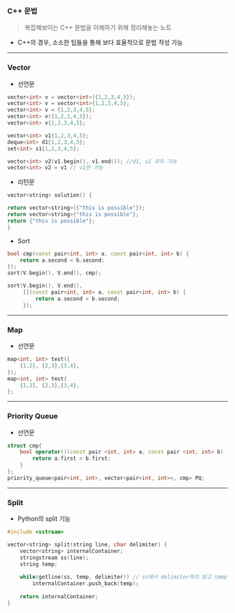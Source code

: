 ### C++ 문법
> 복잡해보이는 C++ 문법을 이해하기 위해 정리해놓는 노트

* C++의 경우, 소소한 팁들을 통해 보다 효율적으로 문법 작성 가능

<hr>

### Vector 

* 선언문
```C++
vector<int> v = vector<int>({1,2,3,4,5});
vector<int> v = vector<int>{1,2,3,4,5};
vector<int> v = {1,2,3,4,5};
vector<int> v({1,2,3,4,5});
vector<int> v{1,2,3,4,5};
```
```C++
vector<int> v1{1,2,3,4,5}; 
deque<int> d1{1,2,3,4,5};
set<int> s1{1,2,3,4,5};

vector<int> v2(v1.begin(), v1.end()); //d1, s1 모두 가능
vector<int> v2 = v1 // v1만 가능
```

* 리턴문
```C++
vector<string> solution() {

return vector<string>({"this is possible"});
return vector<string>{"this is possible"};
return {"this is possible"};
}
```

* Sort
```C++
bool cmp(const pair<int, int> a, const pair<int, int> b) {
    return a.second < b.second;
});
sort(V.begin(), V.end(), cmp);
```

```C++
sort(V.begin(), V.end(), 
     [](const pair<int, int> a, const pair<int, int> b) {
         return a.second < b.second;
     });
```

<hr>

### Map

* 선언문

```C++
map<int, int> test({
    {1,2}, {2,3},{3,4},
});
map<int, int> test{
    {1,2}, {2,3},{3,4},
};
```

<hr>

### Priority Queue

* 선언문
```C++
struct cmp{
    bool operator()(const pair <int, int> a, const pair <int, int> b) {
        return a.first < b.first;
    }  
};
priority_queue<pair<int, int>, vector<pair<int, int>>, cmp> PQ; 
```

<hr>

### Split
* Python의 split 기능

```C++
#include <sstream>

vector<string> split(string line, char delimiter) {
    vector<string> internalContainer; 
    stringstream ss(line); 
    string temp;
    
    while(getline(ss, temp, delimiter)) // ss에서 delimiter까지 읽고 temp에 저장
        internalContainer.push_back(temp);
        
    return internalContainer;
}
```
